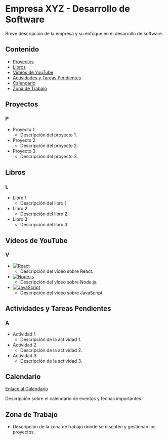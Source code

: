 # Empresa XYZ - Desarrollo de Software

Breve descripción de la empresa y su enfoque en el desarrollo de software.

## Contenido

- [Proyectos](#proyectos)
- [Libros](#libros)
- [Vídeos de YouTube](#vídeos-de-youtube)
- [Actividades y Tareas Pendientes](#actividades-y-tareas-pendientes)
- [Calendario](#calendario)
- [Zona de Trabajo](#zona-de-trabajo)

## Proyectos

### P
- Proyecto 1
  - Descripción del proyecto 1.
- Proyecto 2
  - Descripción del proyecto 2.
- Proyecto 3
  - Descripción del proyecto 3.

## Libros

### L
- Libro 1
  - Descripción del libro 1.
- Libro 2
  - Descripción del libro 2.
- Libro 3
  - Descripción del libro 3.

## Vídeos de YouTube

### V
- [![React](https://img.shields.io/badge/-React-blue)](enlace_al_video_1)
  - Descripción del vídeo sobre React.
- [![Node.js](https://img.shields.io/badge/-Node.js-green)](enlace_al_video_2)
  - Descripción del vídeo sobre Node.js.
- [![JavaScript](https://img.shields.io/badge/-JavaScript-yellow)](enlace_al_video_3)
  - Descripción del vídeo sobre JavaScript.

## Actividades y Tareas Pendientes

### A
- Actividad 1
  - Descripción de la actividad 1.
- Actividad 2
  - Descripción de la actividad 2.
- Actividad 3
  - Descripción de la actividad 3.

## Calendario

[Enlace al Calendario](enlace_al_calendario)

Descripción sobre el calendario de eventos y fechas importantes.

## Zona de Trabajo

- Descripción de la zona de trabajo donde se discuten y gestionan los proyectos.

